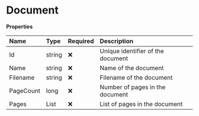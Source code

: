 # Document

**Properties**

| Name      | Type       | Required | Description                       |
| :-------- | :--------- | :------- | :-------------------------------- |
| Id        | string     | ❌       | Unique identifier of the document |
| Name      | string     | ❌       | Name of the document              |
| Filename  | string     | ❌       | Filename of the document          |
| PageCount | long       | ❌       | Number of pages in the document   |
| Pages     | List<Page> | ❌       | List of pages in the document     |
